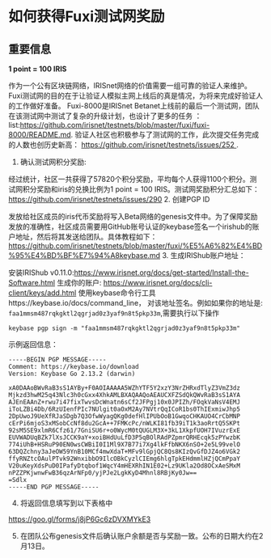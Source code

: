 # 如何获得Fuxi测试网奖励

## 重要信息

**1 point = 100 IRIS** 

作为一个公有区块链网络，IRISnet网络的价值需要一组可靠的验证人来维护。Fuxi测试网的目的在于让验证人模拟主网上线后的真是情况，为将来完成好验证人的工作做好准备。
Fuxi-8000是IRISnet Betanet上线前的最后一个测试网，团队在该测试网中测试了复杂的升级计划，也设计了更多的任务 ：list:https://github.com/irisnet/testnets/blob/master/fuxi/fuxi-8000/README.md.
验证人社区也积极参与了测试网的工作，此次提交任务完成的人数也创历史新高： https://github.com/irisnet/testnets/issues/252 .
1. 确认测试网积分奖励:

经过统计，社区一共获得了57820个积分奖励，平均每个人获得1100个积分。测试网积分奖励和iris的兑换比例为1 point = 100 IRIS。测试网奖励积分汇总如下：
https://github.com/irisnet/testnets/issues/290
2. 创建PGP ID

发放给社区成员的iris代币奖励将写入Beta网络的genesis文件中。为了保障奖励发放的准确性，社区成员需要用GitHub账号认证的keybase签名一个irishub的账户地址，然后将其发送给团队。具体教程如下： https://github.com/irisnet/testnets/blob/master/fuxi/%E5%A6%82%E4%BD%95%E4%BD%BF%E7%94%A8keybase.md
3. 生成IRIShub账户地址：

安装IRIShub v0.11.0:https://www.irisnet.org/docs/get-started/Install-the-Software.html
生成你的账户: https://www.irisnet.org/docs/cli-client/keys/add.html
使用keybase命令行工具https://keybase.io/docs/command_line， 对该地址签名。例如如果你的地址是: `faa1mmsm487rqkgktl2qgrjad0z3yaf9n8t5pkp33m`,需要执行以下操作
```
keybase pgp sign -m "faa1mmsm487rqkgktl2qgrjad0z3yaf9n8t5pkp33m"
```
示例返回信息：
```
-----BEGIN PGP MESSAGE-----
Comment: https://keybase.io/download
Version: Keybase Go 2.13.2 (darwin)

xA0DAAoBWvRaB3sS1AYBy+F0AOIAAAAA5WZhYTF5Y2xzY3NrZHRxdTlyZ3VmZ3dz
Mjkzd3hwM25q43Nlc3h0cGxx4XhkAMLBXAQAAQoAEAUCXFZSdQkQWvRaB3sS1AYA
AJEnEAAnZ+rwu7i47fixTwvsDcWnatn6sCf2JFPgj10x0JPIZh/FOqkVaNsV4EMJ
iToLZBi4Db/6RzUIenfPIc7NUlgit0aOxM2Ay7NVtrQqICoR1bs0ThIExmiwJhp5
2DpUwoJ9UeXfRJaSDgb7Q3OfwWyagQKg0defHlIPUbOoB1GwqoCHKAUO4CrCbMNP
cErPi6mjoS3xMSobCcNf8du2GcA++7FMKcPc/nWLKI81fb39iT1k3aoRrtQ5SKPt
92sM5SE9xlmR6Cfz61/7GniSU6r+o0WycM0tQUGLM3X+3kL1XkpfUOH7IVuzrExE
EUVWADUqBZk7lXsJCCK9aY+xoiBHdUuLfD3P5qBOlRAdPZpmrQRHEcqk5zPYwzbK
774iUhB+HSRuP90EN0wsCWBiI0I1Ml9X7B77i7Xg4lkFfbNKX6nSO+2e5L99velO
63DQZchny3aJeOW59YnB10MCf4mwXdaT+MFv9lGpjQC8Qs8KIzQvGfDJZ4o6VGk2
ffyRNZtcOAulPTvk92WnxibbO9IlcOBkCyzlCIEmg6hlgTpkEHdmmlHZjQCmPpaY
V20uKeyXdsPuD0IPafyDtqbof1WqcY4mHEXRhIN1E02+Lz9UKla2Od8OCxAeSMxM
nPZZPKjwnwFwB36qzArNFp0/yjPJe2LgkKyD4Mhnl8RBjKy0Jw==
=Sdlx
-----END PGP MESSAGE-----
```
4. 将返回信息填写到以下表格中

https://goo.gl/forms/j8jP6Gc6zDVXMYkE3

5. 在团队公布genesis文件后确认账户余额是否与奖励一致。公布的日期大约在2月13日。
